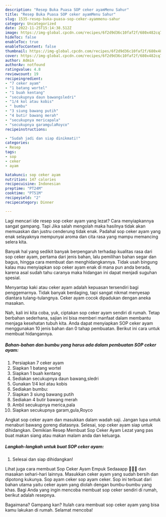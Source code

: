 ```yaml
---
description: "Resep Buka Puasa SOP ceker ayamMenu Sahur"
title: "Resep Buka Puasa SOP ceker ayamMenu Sahur"
slug: 1535-resep-buka-puasa-sop-ceker-ayammenu-sahur
category: Uncategorized
date: 2022-11-25T15:14:38.512Z
image: https://img-global.cpcdn.com/recipes/6f2d9d36c10faf2f/680x482cq70/sop-ceker-ayam-foto-resep-utama.jpg
hideToc: false
enableToc: true
enableTocContent: false
thumbnail: https://img-global.cpcdn.com/recipes/6f2d9d36c10faf2f/680x482cq70/sop-ceker-ayam-foto-resep-utama.jpg
cover: https://img-global.cpcdn.com/recipes/6f2d9d36c10faf2f/680x482cq70/sop-ceker-ayam-foto-resep-utama.jpg
author: Admin
authorAv: notfound
ratingvalue: 4.8
reviewcount: 19
recipeingredient:
- "7 ceker ayam"
- "1 batang wortel"
- "1 buah kentang"
- "secukupnya daun bawangsledri"
- "1/4 kol atau kobis"
- " bumbu"
- "3 siung bawang putih"
- "4 butir bawang merah"
- "secukupnya mericapala"
- "secukupnya garamgulaRoyco"
recipeinstructions:

- "Sudah jadi dan siap dinikmati!"
categories:
- Resep
tags:
- sop
- ceker
- ayam

katakunci: sop ceker ayam 
nutrition: 147 calories
recipecuisine: Indonesian
preptime: "PT24M"
cooktime: "PT51M"
recipeyield: "2"
recipecategory: Dinner

---
```



Lagi mencari ide resep sop ceker ayam yang lezat? Cara menyiapkannya sangat gampang. Tapi Jika salah mengolah maka hasilnya tidak akan memuaskan dan justru cenderung tidak enak. Padahal sop ceker ayam yang enak selayaknya mempunyai aroma dan cita rasa yang mampu memancing selera kita.


Banyak hal yang sedikit banyak berpengaruh terhadap kualitas rasa dari sop ceker ayam, pertama dari jenis bahan, lalu pemilihan bahan segar dan bagus, hingga cara membuat dan menghidangkannya. Tidak usah bingung kalau mau menyiapkan sop ceker ayam enak di mana pun anda berada, karena asal sudah tahu caranya maka hidangan ini dapat menjadi suguhan spesial.

Menyantap kaki atau ceker ayam adalah kepuasan tersendiri bagi penggemarnya. Tidak banyak berdaging, tapi sangat nikmat menyesap diantara tulang-tulangnya. Ceker ayam cocok dipadukan dengan aneka masakan.


Nah, kali ini kita coba, yuk, ciptakan sop ceker ayam sendiri di rumah. Tetap berbahan sederhana, sajian ini bisa memberi manfaat dalam membantu menjaga kesehatan tubuh kita. Anda dapat menyiapkan SOP ceker ayam menggunakan 10 jenis bahan dan 0 tahap pembuatan. Berikut ini cara untuk membuat hidangannya.

<!--inarticleads1-->

##### Bahan-bahan dan bumbu yang harus ada dalam pembuatan SOP ceker ayam:

1. Persiapkan 7 ceker ayam
1. Siapkan 1 batang wortel
1. Siapkan 1 buah kentang
1. Sediakan secukupnya daun bawang,sledri
1. Gunakan 1/4 kol atau kobis
1. Sediakan  bumbu:
1. Siapkan 3 siung bawang putih
1. Sediakan 4 butir bawang merah
1. Ambil secukupnya merica,pala
1. Siapkan secukupnya garam,gula,Royco


Angkat sop ceker ayam dan masukkan dalam wadah saji. Jangan lupa untuk menaburi bawang goreng diatasnya. Selesai, sop ceker ayam siap untuk dihidangkan. Demikian Resep Membuat Sop Ceker Ayam Lezat yang pas buat makan siang atau makan malam anda dan keluarga. 

<!--inarticleads2-->

##### Langkah-langkah untuk buat SOP ceker ayam:


1. Selesai dan siap dihidangkan!

Lihat juga cara membuat Sop Ceker Ayam Empuk Sedaaapp 🤤🤤🤤 dan masakan sehari-hari lainnya. Masukkan ceker ayam yang sudah bersih dan dipotong kukunya. Sop ayam ceker sop ayam ceker. Sop ini terbuat dari bahan utama yaitu ceker ayam yang diolah dengan bumbu-bumbu yang khas. Bagi Anda yang ingin mencoba membuat sop ceker sendiri di rumah, berikut adalah resepnya. 

Bagaimana? Gampang kan? Itulah cara membuat sop ceker ayam yang bisa kamu lakukan di rumah. Selamat mencoba!
